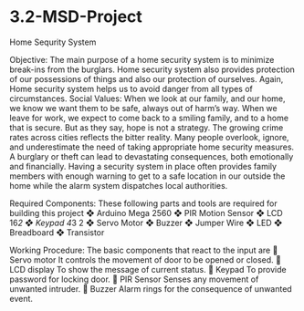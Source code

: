 # 3.2-MSD-Project
 Home Sequrity System
 
Objective:
The main purpose of a home security system is to minimize break-ins from the
burglars. Home security system also provides protection of our possessions of
things and also our protection of ourselves. Again, Home security system helps
us to avoid danger from all types of circumstances.
Social Values:
When we look at our family, and our home, we know we want them to be safe,
always out of harm’s way. When we leave for work, we expect to come back to
a smiling family, and to a home that is secure. But as they say, hope is not a
strategy. The growing crime rates across cities reflects the bitter reality. Many
people overlook, ignore, and underestimate the need of taking appropriate
home security measures. A burglary or theft can lead to devastating
consequences, both emotionally and financially. Having a security system in
place often provides family members with enough warning to get to a safe
location in our outside the home while the alarm system dispatches local
authorities.

Required Components:
These following parts and tools are required for building this project
❖ Arduino Mega 2560
❖ PIR Motion Sensor
❖ LCD 16*2
❖ Keypad 4*3
2
❖ Servo Motor
❖ Buzzer
❖ Jumper Wire
❖ LED
❖ Breadboard
❖ Transistor

Working Procedure:
The basic components that react to the input are
 Servo motor
It controls the movement of door to be opened or closed.
 LCD display
To show the message of current status.
 Keypad
To provide password for locking door.
 PIR Sensor
Senses any movement of unwanted intruder.
 Buzzer
Alarm rings for the consequence of unwanted event.
